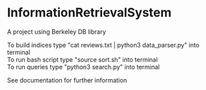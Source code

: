 # InformationRetrievalSystem
A project using Berkeley DB library  

To build indices type "cat reviews.txt | python3 data_parser.py" into terminal  
To run bash script type "source sort.sh" into terminal  
To run queries type "python3 search.py" into terminal

See documentation for further information
